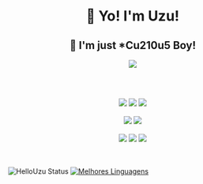 <h1></h1>
<h1 align="center"> 👋 Yo! I'm Uzu! </h1> 
<h2 align="center"> 🤡 I'm just *Cu210u5 Boy! </h2> 
<p align="center"><img src="https://media.tenor.com/lviRPgFV-R0AAAAC/satoru-gojo-gojo-vs-sukuna.gif"></p>
<br></br>

<p align="center">
    <img src="https://img.shields.io/badge/Linux-FCC624?style=for-the-badge&logo=linux&logoColor=black">
    <img src="https://img.shields.io/badge/Ubuntu-E95420?style=for-the-badge&logo=ubuntu&logoColor=white">
    <img src="https://img.shields.io/badge/Linux%20Mint-86BE43.svg?style=for-the-badge&logo=Linux-Mint&logoColor=white">
  <br></br>
    <img src="https://img.shields.io/badge/Vim-019733.svg?style=for-the-badge&logo=Vim&logoColor=white">
    <img src="https://img.shields.io/badge/Sublime%20Text-FF9800.svg?style=for-the-badge&logo=Sublime-Text&logoColor=white">
  <br></br>
    <img src="https://img.shields.io/badge/_-ASM-6E4C13.svg?style=for-the-badge">
    <img src="https://img.shields.io/badge/c-%2300599C.svg?style=for-the-badge&logo=c&logoColor=white">
    <img src="https://img.shields.io/badge/c++-%2300599C.svg?style=for-the-badge&logo=c%2B%2B&logoColor=white">
</p>

<br></br>
![HelloUzu Status](https://github-readme-stats.vercel.app/api?username=hellouzu&theme=tokyonight)
[![Melhores Linguagens](https://github-readme-stats.vercel.app/api/top-langs/?username=hellouzu&theme=tokyonight)](https://github.com/hellouzu/github-readme-stats)
